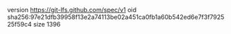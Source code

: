 version https://git-lfs.github.com/spec/v1
oid sha256:97e21dfb39958f13e2a74113be02a451ca0fb1a60b542ed6e7f3f792525f59c4
size 1396

